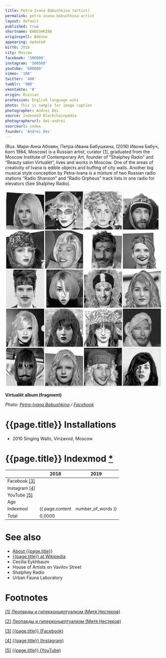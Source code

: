 ```yaml
---
title: Petra-Ivana Babushkina (artist)
permalink: petra-ivana-babushkina-artist
layout: default
published: true
shortname: BABUSHKINA
originspell: Шаблон
appearing: Updated
birth: 2018
city: Moscow
facebook: '500000'
instagram: '500500'
youtube: '600000'
vimeo: '100'
twitter: '400'
tumblr: '900'
vkontakte: '0'
origin: Russian
profession: English language wiki
photo: This is sample for image caption
photographer: Andrei Dei
source: Indexmod Blockchainpedia
photographerurl: dei-andrei
sourceurl: index
founder: 'Andrei Dei'
---
```

(Rus. Мари-Анна Абовян, Петра-Ивана Бабушкина, (2016) Ивона Бабуч, born 1984, Moscow) is a Russian artist, curator <span id="a1">[\[1\]](#f1)</span>, graduated from the Moscow Institute of Contemporary Art, founder of “Shalphey Radio” and “Beauty salon Virtualёt”, lives and works in Moscow. One of the areas of creativity of Ivana is edible objects and buffing of city walls. Another big musical style conception by Petra-Ivana is a mixture of two Russian radio stations “Radio Shanson” and “Radio Orpheus” track lists in one radio for elevators (See Shalphey Radio).

![](/images/petra-ivana.png)

**Virtualёt album (fragment)**

*Photo: [Petra-Ivana Babushkina](index) / [Facebook](index)*

# {{page.title}} Installations

+ 2010 Singing Walls, Vinzavod, Moscow

# {{page.title}} Indexmod [*](indexmod)

||2018|2019|
|-|-|-|
|Facebook <span id="a3">[\[3\]](#f3)</span>|||
|Instagram <span id="a4">[\[4\]](#f4)</span>|||
|YouTube <span id="a5">[\[5\]](#f5)</span>|||
|Age|||
|Indexmod|{{ page.content | number_of_words }}||
|Total|0,0000||


# See also

+ [About {{page.title}}](index)
+ [{{page.title}} at Wikipedia](index)
+ Cecilia Eykhbaum
+ House of Artists on Vavilov Street
+ Shalphey Radio
+ Urban Fauna Laboratory

# Footnotes

[[1]](#a1) <span id="f1"></span> [Леопарды и гиперконцептуализм (Митя Нестеров) ](https://syg.ma/@1943/lieopardy-i-ghipierkontsieptualizm)

[[2]](#a2) <span id="f2"></span> [Леопарды и гиперконцептуализм (Митя Нестеров) ](https://syg.ma/@1943/lieopardy-i-ghipierkontsieptualizm)

[[3]](#a3) <span id="f3"></span> [{{page.title}} (Facebook)](index)

[[4]](#a4) <span id="f4"></span> [{{page.title}} (Instagram)](index)

[[5]](#a5) <span id="f5"></span> [{{page.title}} (YouTube)](index)
